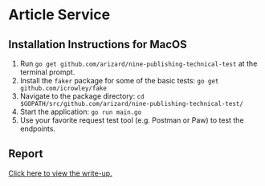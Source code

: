 # Article Service

## Installation Instructions for MacOS

1.  Run `go get github.com/arizard/nine-publishing-technical-test` at the terminal prompt.
2.  Install the `faker` package for some of the basic tests: `go get github.com/icrowley/fake`
3.  Navigate to the package directory: `cd $GOPATH/src/github.com/arizard/nine-publishing-technical-test/`
4.  Start the application: `go run main.go`
5.  Use your favorite request test tool (e.g. Postman or Paw) to test the endpoints.

## Report

[Click here to view the write-up.](http://brain.less.coffee/posts/nine-publishing-technical-test/)










